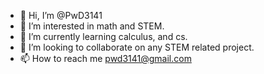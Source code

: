 - 👋 Hi, I’m @PwD3141
- 👀 I’m interested in math and STEM.
- 🌱 I’m currently learning calculus, and cs.
- 💞️ I’m looking to collaborate on any STEM related project.
- 📫 How to reach me pwd3141@gmail.com

<!---
PwD3141/PwD3141 is a ✨ special ✨ repository because its `README.md` (this file) appears on your GitHub profile.
You can click the Preview link to take a look at your changes.
--->
